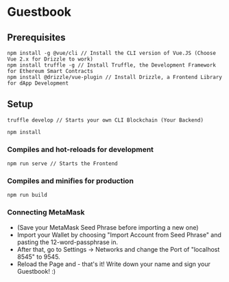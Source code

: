 # Guestbook

## Prerequisites
```
npm install -g @vue/cli // Install the CLI version of Vue.JS (Choose Vue 2.x for Drizzle to work)
npm install truffle -g // Install Truffle, the Development Framework for Ethereum Smart Contracts
npm install @drizzle/vue-plugin // Install Drizzle, a Frontend Library for dApp Development
```

## Setup
```
truffle develop // Starts your own CLI Blockchain (Your Backend)
```
```
npm install
```

### Compiles and hot-reloads for development
```
npm run serve // Starts the Frontend
```

### Compiles and minifies for production
```
npm run build
```

### Connecting MetaMask
- (Save your MetaMask Seed Phrase before importing a new one)
- Import your Wallet by choosing "Import Account from Seed Phrase" and pasting the 12-word-passphrase in.
- After that, go to Settings -> Networks and change the Port of "localhost 8545" to 9545.
- Reload the Page and - that's it! Write down your name and sign your Guestbook! :)
